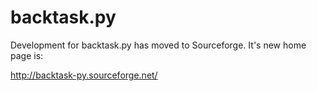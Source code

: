 backtask.py
===========

Development for backtask.py has moved to Sourceforge.  It's
new home page is:

  http://backtask-py.sourceforge.net/

